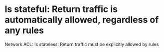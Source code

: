 # Is stateful: Return traffic is automatically allowed, regardless of any rules

Network ACL: Is stateless: Return traffic must be explicitly allowed by rules